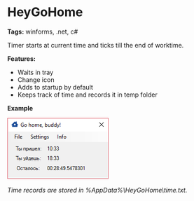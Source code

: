 # HeyGoHome
**Tags:** winforms, .net, c#

Timer starts at current time and ticks till the end of worktime.

**Features:**
* Waits in tray
* Change icon
* Adds to startup by default
* Keeps track of time and records it in temp folder

**Example**

<img src="https://github.com/Znakes/HeyGoHome/blob/master/gitImg/1.png" >

*Time records are stored in %AppData%\HeyGoHome\time.txt.*
